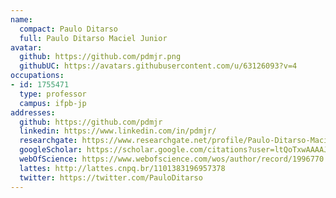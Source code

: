 ```yaml
---
name:
  compact: Paulo Ditarso
  full: Paulo Ditarso Maciel Junior
avatar:
  github: https://github.com/pdmjr.png
  githubUC: https://avatars.githubusercontent.com/u/63126093?v=4
occupations:
- id: 1755471
  type: professor
  campus: ifpb-jp
addresses:
  github: https://github.com/pdmjr
  linkedin: https://www.linkedin.com/in/pdmjr/
  researchgate: https://www.researchgate.net/profile/Paulo-Ditarso-Maciel-Jr
  googleScholar: https://scholar.google.com/citations?user=ltQoTxwAAAAJ&hl=pt-BR
  webOfScience: https://www.webofscience.com/wos/author/record/1996770
  lattes: http://lattes.cnpq.br/1101383196957378
  twitter: https://twitter.com/PauloDitarso
---
```

